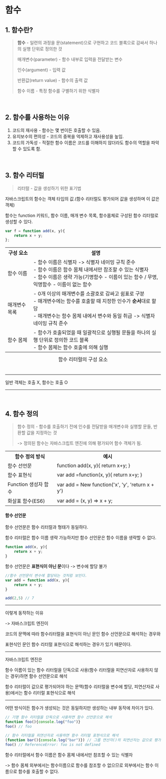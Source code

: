 # 함수

## 1. 함수란?

> **함수** - 일련의 과정을 문(statement)으로 구현하고 코드 블록으로 감싸서 하나의 실행 단위로 정의한 것
>
> 매개변수(parameter) - 함수 내부로 입력을 전달받는 변수
>
> 인수(argument) - 입력 값
>
> 반환값(return value) - 함수의 출력 값
>
> 함수 이름 - 특정 함수를 구별하기 위한 식별자

<br>

## 2. 함수를 사용하는 이유

1. 코드의 재사용 - 함수는 몇 번이든 호출할 수 있음.
2. 유지보수의 편의성 - 코드의 중복을 억제하고 재사용성을 높임.
3. 코드의 가독성 - 적절한 함수 이름은 코드를 이해하지 않더라도 함수의 역할을 파악할 수 있도록 함.

<br>

## 3. 함수 리터럴

> 리터럴 - 값을 생성하기 위한 표기법

자바스크립트의 함수는 객체 타입의 값.(함수 리터럴도 평가되어 값을 생성하며 이 값은 객체)

함수는 function 키워드, 함수 이름, 매개 변수 목록, 함수몸체로 구성된 함수 리터럴로 생성할 수 있다.

```js
var f = function add(x, y){
    return x + y;
};
```

<table>
    <caption style="caption-side:bottom; padding : 10px">함수 리터럴의 구성 요소</caption>
    <th>구성 요소</th>
    <th>설명</th>
    <tr>
        <td>함수 이름</td>
    	<td>- 함수 이름은 식별자 -> 식별자 네이밍 규칙 준수<br>
        	- 함수 이름은 함수 몸체 내에서만 참조할 수 있는 식별자<br>
            - 함수 이름은 생략 가능(기명함수 - 이름이 있는 함수 / 무명,익명함수 - 이름이 없는 함수<br>
        </td>
    </tr>
    <tr>
        <td>매개변수 목록</td>
    	<td>- 0개 이상의 매개변수를 소괄호로 감싸고 쉼표로 구분<br>
        	- 매개변수에는 함수를 호출할 때 지정한 인수가 <strong>순서</strong>대로 할당<br>
            - 매개변수는 함수 몸체 내에서 변수와 동일 취급 -> 식별자 네이밍 규칙 준수
        </td>
    </tr>
<tr>
        <td>함수 몸체</td>
    	<td>- 함수가 호출되었을 때 일괄적으로 실행될 문들을 하나의 실행 단위로 정의한 코드 블록<br>
        	- 함수 몸체는 함수 호출에 의해 실행<br>
        </td>
    </tr>
</table>

-----

일반 객체는 호출 X, 함수는 호출 O

---

<br>



## 4. 함수 정의

> 함수 정의 - 함수를 호출하기 전에 인수를 전달받을 매개변수와 실행할 문들, 반환할 값을 지정하는 것
>
> -> 정의된 함수는 자바스크립트 엔진에 의해 평가되어 함수 객체가 됨.

<table>
    <th>함수 정의 방식</th>
    <th>예시</th>
    <tr>
    	<td>
            함수 선언문
        </td>
        <td>
            function add(x, y){
            	return x+y;
            }
        </td>
    </tr>
    <tr>
    	<td>
            함수 표현식
        </td>
        <td>
            var add =function(x, y){
            return x+y;
           	}
        </td>
    </tr>
    <tr>
    	<td>
            Function 생성자 함수
        </td>
        <td>
            var add = New function('x', 'y', 'return x + y')
        </td>
    </tr>
    <tr>
    	<td>
            화살표 함수(ES6)
        </td>
        <td>
            var add = (x, y) => x + y;
        </td>
    </tr>
</table>





#### 함수 선언문

함수 선언문은 함수 리터럴과 형태가 동일하다. 

함수 리터럴은 함수 이름 생략 가능하지만 함수 선언문은 함수 이름을 생략할 수 없다.

```js
function add(x, y){
    return x + y;
}
```



함수 선언문은 **표현식이 아닌 문**이다 -> 변수에 할당 불가

```js
//함수 선언문이 변수에 할당되는 것처럼 보인다.
var add = function add(x, y){
    return x + y;
}

add(2,5) // 7
```

-----

이렇게 동작하는 이유

-> 자바스크립트 엔진이 

코드의 문맥에 따라 함수리터럴을 표현식이 아닌 문인 함수 선언문으로 해석하는 경우와

표현식인 문인 함수 리터럴 표현식으로 해석하는 경우가 있기 때문이다.

----

자바스크립트 엔진은 

함수 이름이 있는 함수 리터럴을 단독으로 사용(함수 리터럴을 피연산자로 사용하지 않는 경우)하면 함수 선언문으로 해석

함수 리터럴이 값으로 평가되어야 하는 문맥(함수 리터럴을 변수에 할당, 피연산자로 사용)에서는 함수 리터럴 표현식으로 해석

------------

어떤 방식이든 함수가 생성되는 것은 동일하지만 생성하는 내부 동작에 차이가 있다.

```js
// 기명 함수 리터럴을 단독으로 사용하면 함수 선언문으로 해석
function foo(){console.log("foo")}
foo() // foo

// 함수 리터럴을 피연산자로 사용하면 함수 리터럴 표현식으로 해석
(function bar(){console.log("bar")}) // 그룹 연산자()의 피연산자는 값으로 평가 될 수 있는 표현식 이여야 한다.
foo() // ReferenceError: foo is not defined
```

함수 리터럴에서 함수 이름은 함수 몸체 내에서만 참조할 수 있는 식별자

-> 함수 몸체 외부에서는 함수이름으로 함수를 참조할 수 없으므로 외부에서는 함수 이름으로 함수를 호출할 수 없다.

